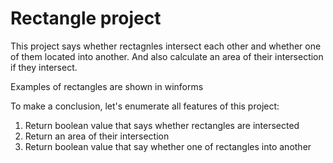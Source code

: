 # Rectangle project
This project says whether rectagnles intersect each other and whether one of them located into another. And also calculate an area of their intersection if they intersect.

Examples of rectangles are shown in winforms 

To make a conclusion, let's enumerate all features of this project:

1. Return boolean value that says whether rectangles are intersected
2. Return an area of their intersection 
3. Return boolean value that say whether one of rectangles into another 
